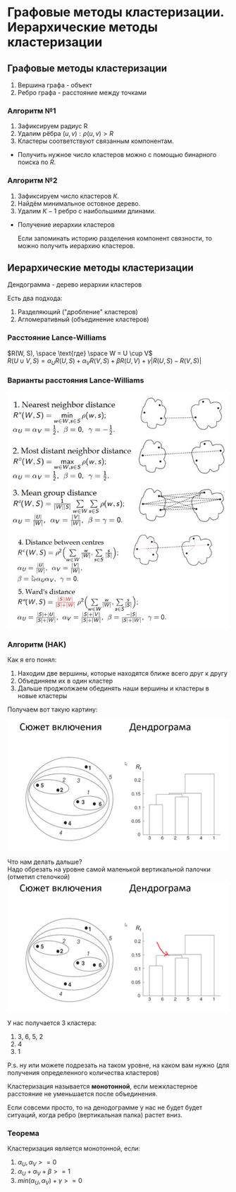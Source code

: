 # Графовые методы кластеризации. Иерархические методы кластеризации


## Графовые методы кластеризации

1) Вершина графа - объект
2) Ребро графа - расстояние между точками

### Алгоритм №1

1) Зафиксируем радиус $\text{R}$
2) Удалим рёбра $(u, v) : \rho(u, v) > R$
3) Кластеры соответствуют связанным компонентам.

  - Получить нужное число кластеров можно с помощью бинарного поиска по $R.$


### Алгоритм №2 

1) Зафиксируем число кластеров $К$.
2) Найдём минимальное остовное дерево.
3) Удалим $К - 1$ ребро с наибольшими длинами.

  - Получение иерархии кластеров 

    Если запоминать историю разделения компонент связности, то можно
    получить иерархию кластеров.



## Иерархические методы кластеризации

Дендограмма - дерево иерархии кластеров

Есть два подхода:

1) Разделяющий ("дробление" кластеров)
2) Агломеративный (объединение кластеров)

### Расстояние Lance-Williams

$R(W, S), \space \text{где} \space W = U \cup V$ \
$R(U \cup V, S) = \alpha_{U} R(U, S) + \alpha_{V} R(V, S) + \beta R(U, V) + \gamma |R(U, S) - R(V, S)|$

### Варианты расстояния Lance-Williams
![](assets/Will.png)
![](assets/Will2.png)

### Алгоритм (HAK)

Как я его понял:

1) Находим две вершины, которые находятся ближе всего друг к другу
2) Объединяем их в один кластер
3) Дальше проджолжаем обединять наши вершины и кластеры в новые кластеры

Получаем вот такую картину:

![](assets/TableWill.png)

Что нам делать дальше? \
Надо обрезать на уровне самой маленькой вертикальной палочки (отметил стелочкой) \
![](assets/TableWill2.png)

У нас получается 3 кластера:
1) 3, 6, 5, 2 
2) 4
3) 1

P.s. ну или можете подрезать на таком уровне, на каком вам нужно (для получения определенного количества кластеров)

Кластеризация называется **монотонной**, если межкластерное
расстояние не уменьшается после объединения.

Если совсеми просто, то на денодограмме у нас не будет будет ситуаций, когда ребро (вертикальная палка) растет вниз.

### Теорема

Кластеризация является монотонной, если:

1) $\alpha_{U}, \alpha_{V} >= 0$
2) $\alpha_{U} + \alpha_{V} + \beta >= 1$
3) $min(\alpha_{U}, \alpha_{V})+ \gamma >= 0$
